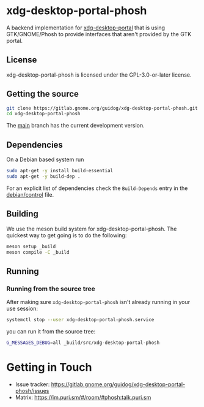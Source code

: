# xdg-desktop-portal-phosh

A backend implementation for [xdg-desktop-portal](http://github.com/flatpak/xdg-desktop-portal) that
is using GTK/GNOME/Phosh to provide interfaces that aren't provided by the GTK portal.

## License

xdg-desktop-portal-phosh is licensed under the GPL-3.0-or-later license.

## Getting the source

```sh
git clone https://gitlab.gnome.org/guidog/xdg-desktop-portal-phosh.git
cd xdg-desktop-portal-phosh
```

The [main][] branch has the current development version.

## Dependencies

On a Debian based system run

```sh
sudo apt-get -y install build-essential
sudo apt-get -y build-dep .
```

For an explicit list of dependencies check the `Build-Depends` entry in the
[debian/control][] file.

## Building

We use the meson build system for xdg-desktop-portal-phosh. The quickest
way to get going is to do the following:

```sh
meson setup _build
meson compile -C _build
```

## Running

### Running from the source tree

After making sure `xdg-desktop-portal-phosh` isn't already running in your use session:

```sh
systemctl stop --user xdg-desktop-portal-phosh.service
```

you can run it from the source tree:

```sh
G_MESSAGES_DEBUG=all _build/src/xdg-desktop-portal-phosh
```

# Getting in Touch

- Issue tracker: https://gitlab.gnome.org/guidog/xdg-desktop-portal-phosh/issues
- Matrix: https://im.puri.sm/#/room/#phosh:talk.puri.sm

[main]: https://gitlab.gnome.org/guidog/xdg-desktop-portal-phosh/-/tree/main
[.gitlab-ci.yml]: https://gitlab.gnome.org/guidog/xdg-desktop-portal-phosh/-/blob/main/.gitlab-ci.yml
[debian/control]: https://gitlab.gnome.org/guidog/xdg-desktop-portal-phosh/-/blob/main/debian/control
